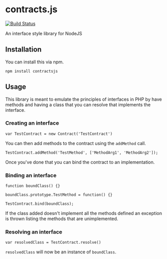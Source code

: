 contracts.js
============

[![Build Status](https://travis-ci.org/christopherrolfe198/contracts.js.svg)](https://travis-ci.org/christopherrolfe198/contracts.js)

An interface style library for NodeJS

## Installation

You can install this via npm.
```
npm install contractsjs
```

## Usage

This library is meant to emulate the principles of interfaces in PHP by have methods and having a class that you can resolve that implements the interface.

### Creating an interface

```
var TestContract = new Contract('TestContract')
```

You can then add methods to the contract using the `addMethod` call.

```
TestContract.addMethod('TestMethod', ['MethodArg1', 'MethodArg2']);
```

Once you've done that you can bind the contract to an implementation.

### Binding an interface

```
function boundClass() {}

boundClass.prototype.TestMethod = function() {}

TestContract.bind(boundClass);
```

If the class added doesn't implement all the methods defined an exception is thrown listing the methods that are unimplemented.

### Resolving an interface

```
var resolvedClass = TestContract.resolve()
```

`resolvedClass` will now be an instance of `boundClass`.
